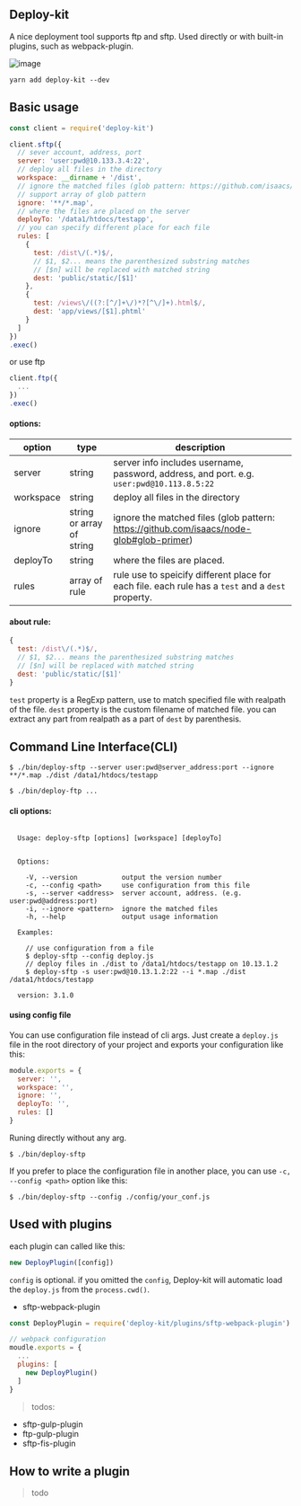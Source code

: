 ## Deploy-kit

A nice deployment tool supports ftp and sftp. Used directly or with built-in plugins, such as webpack-plugin.

![image](https://raw.githubusercontent.com/xiaoyann/deploy-kit/master/pic.png)

```
yarn add deploy-kit --dev
```

## Basic usage

```js
const client = require('deploy-kit')

client.sftp({
  // sever account, address, port
  server: 'user:pwd@10.133.3.4:22',
  // deploy all files in the directory
  workspace: __dirname + '/dist',
  // ignore the matched files (glob pattern: https://github.com/isaacs/node-glob#glob-primer)
  // support array of glob pattern
  ignore: '**/*.map',
  // where the files are placed on the server
  deployTo: '/data1/htdocs/testapp',
  // you can specify different place for each file
  rules: [
    {
      test: /dist\/(.*)$/,
      // $1, $2... means the parenthesized substring matches
      // [$n] will be replaced with matched string
      dest: 'public/static/[$1]'
    },
    {
      test: /views\/((?:[^/]+\/)*?[^\/]+).html$/,
      dest: 'app/views/[$1].phtml'
    }
  ]
})
.exec()
```

or use ftp

```js
client.ftp({
  ...
})
.exec()
```

#### options:

option | type | description
-------- | ----- | ---------
server | string | server info includes username, password, address, and port. e.g. `user:pwd@10.113.8.5:22`
workspace | string | deploy all files in the directory
ignore | string or array of string | ignore the matched files (glob pattern: https://github.com/isaacs/node-glob#glob-primer)
deployTo | string | where the files are placed.
rules | array of rule | rule use to speicify different place for each file. each rule has a `test` and a `dest` property.

#### about rule:

```js
{
  test: /dist\/(.*)$/,
  // $1, $2... means the parenthesized substring matches
  // [$n] will be replaced with matched string
  dest: 'public/static/[$1]'
}
```

`test` property is a RegExp pattern, use to match specified file with realpath of the file. `dest` property is the custom filename of matched file. you can extract any part from realpath as a part of `dest` by parenthesis.

## Command Line Interface(CLI)

```
$ ./bin/deploy-sftp --server user:pwd@server_address:port --ignore **/*.map ./dist /data1/htdocs/testapp
```

```
$ ./bin/deploy-ftp ...
```

#### cli options:
```

  Usage: deploy-sftp [options] [workspace] [deployTo]


  Options:

    -V, --version           output the version number
    -c, --config <path>     use configuration from this file
    -s, --server <address>  server account, address. (e.g. user:pwd@address:port)
    -i, --ignore <pattern>  ignore the matched files
    -h, --help              output usage information

  Examples:

    // use configuration from a file
    $ deploy-sftp --config deploy.js
    // deploy files in ./dist to /data1/htdocs/testapp on 10.13.1.2
    $ deploy-sftp -s user:pwd@10.13.1.2:22 --i *.map ./dist /data1/htdocs/testapp

  version: 3.1.0
```

#### using config file

You can use configuration file instead of cli args. Just create a `deploy.js` file in the root directory of your project and exports your configuration like this:

```js
module.exports = {
  server: '',
  workspace: '',
  ignore: '',
  deployTo: '',
  rules: []
}
```

Runing directly without any arg.

```
$ ./bin/deploy-sftp
```

If you prefer to place the configuration file in another place, you can use `-c, --config <path>` option like this:

```
$ ./bin/deploy-sftp --config ./config/your_conf.js
```

## Used with plugins

each plugin can called like this:

```js
new DeployPlugin([config])
```

`config` is optional. if you omitted the `config`, Deploy-kit will automatic load the `deploy.js` from the `process.cwd()`.


* sftp-webpack-plugin


```js
const DeployPlugin = require('deploy-kit/plugins/sftp-webpack-plugin')

// webpack configuration
moudle.exports = {
  ...
  plugins: [
    new DeployPlugin()
  ]
}
```
> todos:

* sftp-gulp-plugin
* ftp-gulp-plugin
* sftp-fis-plugin

## How to write a plugin

> todo
